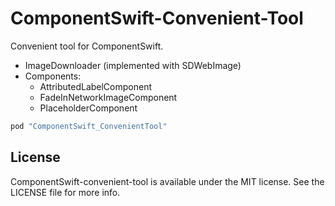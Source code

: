 # ComponentSwift-Convenient-Tool

Convenient tool for ComponentSwift.

- ImageDownloader (implemented with SDWebImage)
- Components:
  - AttributedLabelComponent
  - FadeInNetworkImageComponent
  - PlaceholderComponent

```ruby
pod "ComponentSwift_ConvenientTool"
```

## License

ComponentSwift-convenient-tool is available under the MIT license. See the LICENSE file for more info.
